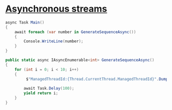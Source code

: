 # [Asynchronous streams](https://docs.microsoft.com/zh-tw/dotnet/csharp/whats-new/csharp-8#asynchronous-streams)

```csharp
async Task Main()
{
	await foreach (var number in GenerateSequenceAsync())
	{
		Console.WriteLine(number);
	}
}

public static async IAsyncEnumerable<int> GenerateSequenceAsync()
{
	for (int i = 0; i < 10; i++)
	{
		 $"ManagedThreadId:{Thread.CurrentThread.ManagedThreadId}".Dump();
		 
		await Task.Delay(100);
		yield return i;
	}
}
```